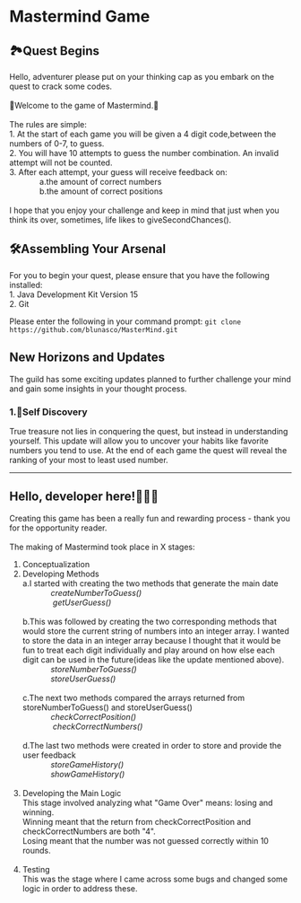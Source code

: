 <h1> Mastermind Game</h1>

<h2>🏞️Quest Begins</h2>
Hello, adventurer please put on your thinking cap as you embark on the quest to crack some codes.</br>
</br>
🎇Welcome to the game of Mastermind.🎇</br>
</br>
The rules are simple:</br>
1. At the start of each game you will be given a 4 digit code,between the numbers of 0-7, to guess.</br>
2. You will have 10 attempts to guess the number combination. An invalid attempt will not be counted.</br>
3. After each attempt, your guess will receive feedback on:</br>
  &emsp; &emsp; &emsp; a.the amount of correct numbers </br>
  &emsp; &emsp; &emsp; b.the amount of correct positions</br>
</br>
I hope that you enjoy your challenge and keep in mind that just when you think its over, sometimes, life likes to giveSecondChances().

<h2>🛠️Assembling Your Arsenal</h2>
For you to begin your quest, please ensure that you have the following installed:</br>
1. Java Development Kit Version 15</br>
2. Git</br>

Please enter the following in your command prompt:
`git clone https://github.com/blunasco/MasterMind.git`

<h2>New Horizons and Updates</h2>
The guild has some exciting updates planned to further challenge your mind and gain some insights in your thought process.
<h3>1.🧠Self Discovery </h3>
True treasure not lies in conquering the quest, but instead in understanding yourself.
This update will allow you to uncover your habits like favorite numbers you tend to use.
At the end of each game the quest will reveal the ranking of your most to least used number.

***
<h2> Hello, developer here!🙋🏽‍♀️ </h2>

Creating this game has been a really fun and rewarding process - thank you for the opportunity reader.</br>
</br>
The making of Mastermind took place in X stages:</br>
1. Conceptualization</br>
2. Developing Methods</br>
   a.I started with creating the two methods that generate the main date</br>
        *&emsp; &emsp; &emsp;createNumberToGuess()</br>*
        *&emsp; &emsp; &emsp; getUserGuess()</br>*
   </br>
   b.This was followed by creating the two corresponding methods that would store the current string of numbers into an integer array. I wanted to store the data in an integer array because I thought that it would be fun to treat each digit individually and play around on how else each digit can be used in the future(ideas like the update mentioned above).</br>
        *&emsp; &emsp; &emsp;storeNumberToGuess()</br>*
        *&emsp; &emsp; &emsp;storeUserGuess()</br>*
     </br>
   c.The next two methods compared the arrays returned from storeNumberToGuess() and storeUserGuess() </br>
        *&emsp; &emsp; &emsp;checkCorrectPosition()</br>*
        *&emsp; &emsp; &emsp; checkCorrectNumbers()</br>*
     </br>
   d.The last two methods were created in order to store and provide the user feedback</br>
        *&emsp; &emsp; &emsp;storeGameHistory()</br>*
        *&emsp; &emsp; &emsp;showGameHistory()</br>*
     </br>
3. Developing the Main Logic</br>
   This stage involved analyzing what "Game Over" means: losing and winning.</br>
   Winning meant that the return from checkCorrectPosition and checkCorrectNumbers are both "4".</br>
   Losing meant that the number was not guessed correctly within 10 rounds.</br>
     </br>
4. Testing</br>
This was the stage where I came across some bugs and changed some logic in order to address these.</br>

